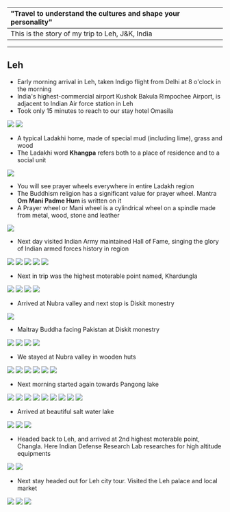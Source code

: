| "Travel to understand the cultures and shape your personality"|
| :--- |
| This is the story of my trip to Leh, J&K, India|

---

##  Leh
* Early morning arrival in Leh, taken Indigo flight from Delhi at 8 o'clock in the morning
* India's highest-commercial airport Kushok Bakula Rimpochee Airport, is adjacent to Indian Air force station in Leh
* Took only 15 minutes to reach to our stay hotel Omasila

![](https://github.com/inbravo/travel/raw/master/september-2018/images/IMG_20180928_112956.jpg)
![](https://github.com/inbravo/travel/raw/master/september-2018/images/IMG_20180928_134456.jpg)

* A typical Ladakhi home, made of special mud (including lime), grass and wood
* The Ladakhi word **Khangpa** refers both to a place of residence and to a social unit

![](https://github.com/inbravo/travel/raw/master/september-2018/images/IMG_20180928_135136.jpg)

* You will see prayer wheels everywhere in entire Ladakh region 
* The Buddhism religion has a significant value for prayer wheel. Mantra **Om Mani Padme Hum** is written on it
* A Prayer wheel or Mani wheel is a cylindrical wheel on a spindle made from metal, wood, stone and leather

![](https://github.com/inbravo/travel/raw/master/september-2018/images/IMG_20180928_203027_HHT.jpg)

* Next day visited Indian Army maintained Hall of Fame, singing the glory of Indian armed forces history in region

![](https://github.com/inbravo/travel/raw/master/september-2018/images/IMG_20180929_100249.jpg)
![](https://github.com/inbravo/travel/raw/master/september-2018/images/IMG_20180929_104330.jpg)
![](https://github.com/inbravo/travel/raw/master/september-2018/images/IMG_20180929_104505.jpg)
![](https://github.com/inbravo/travel/raw/master/september-2018/images/IMG_20180929_105122.jpg)
![](https://github.com/inbravo/travel/raw/master/september-2018/images/IMG_20180929_112417_HDR.jpg)

* Next in trip was the highest moterable point named, Khardungla 

![](https://github.com/inbravo/travel/raw/master/september-2018/images/IMG_20180930_110226.jpg)
![](https://github.com/inbravo/travel/raw/master/september-2018/images/IMG_20180930_111043.jpg)
![](https://github.com/inbravo/travel/raw/master/september-2018/images/IMG_20180930_121918.jpg)
![](https://github.com/inbravo/travel/raw/master/september-2018/images/IMG_20180930_125947.jpg)

* Arrived at Nubra valley and next stop is Diskit monestry 

![](https://github.com/inbravo/travel/raw/master/september-2018/images/IMG_20180930_140323.jpg)

* Maitray Buddha facing Pakistan at Diskit monestry

![](https://github.com/inbravo/travel/raw/master/september-2018/images/IMG_20180930_141133.jpg)
![](https://github.com/inbravo/travel/raw/master/september-2018/images/IMG_20180930_141351.jpg)
![](https://github.com/inbravo/travel/raw/master/september-2018/images/IMG_20180930_144311.jpg)
![](https://github.com/inbravo/travel/raw/master/september-2018/images/IMG_20180930_145412.jpg)

* We stayed at Nubra valley in wooden huts

![](https://github.com/inbravo/travel/raw/master/september-2018/images/IMG_20180930_173112.jpg)
![](https://github.com/inbravo/travel/raw/master/september-2018/images/IMG_20180930_173303.jpg)
![](https://github.com/inbravo/travel/raw/master/september-2018/images/IMG_20181001_062839.jpg)
![](https://github.com/inbravo/travel/raw/master/september-2018/images/IMG_20181001_064428.jpg)
![](https://github.com/inbravo/travel/raw/master/september-2018/images/IMG_20181001_064510.jpg)
![](https://github.com/inbravo/travel/raw/master/september-2018/images/IMG_20181001_094334.jpg)

* Next morning started again towards Pangong lake

![](https://github.com/inbravo/travel/raw/master/september-2018/images/IMG_20181001_095541.jpg)
![](https://github.com/inbravo/travel/raw/master/september-2018/images/IMG_20181001_100653.jpg)
![](https://github.com/inbravo/travel/raw/master/september-2018/images/IMG_20181001_103549.jpg)
![](https://github.com/inbravo/travel/raw/master/september-2018/images/IMG_20181001_113216.jpg)
![](https://github.com/inbravo/travel/raw/master/september-2018/images/IMG_20181001_113714.jpg)
![](https://github.com/inbravo/travel/raw/master/september-2018/images/IMG_20181001_115352.jpg)
![](https://github.com/inbravo/travel/raw/master/september-2018/images/IMG_20181001_130325.jpg)
![](https://github.com/inbravo/travel/raw/master/september-2018/images/IMG_20181001_131255.jpg)
![](https://github.com/inbravo/travel/raw/master/september-2018/images/IMG_20181001_131324.jpg)

* Arrived at beautiful salt water lake

![](https://github.com/inbravo/travel/raw/master/september-2018/images/IMG_20181001_141806.jpg)
![](https://github.com/inbravo/travel/raw/master/september-2018/images/IMG_20181001_141826.jpg)
![](https://github.com/inbravo/travel/raw/master/september-2018/images/IMG_20181001_141828.jpg)

* Headed back to Leh, and arrived at 2nd highest moterable point, Changla. Here Indian Defense Research Lab researches for high altitude equipments  

![](https://github.com/inbravo/travel/raw/master/september-2018/images/IMG_20181001_175908.jpg)
![](https://github.com/inbravo/travel/raw/master/september-2018/images/IMG_20181001_175915.jpg)

* Next stay headed out for Leh city tour. Visited the Leh palace and local market

![](https://github.com/inbravo/travel/raw/master/september-2018/images/IMG_20181002_113316.jpg)
![](https://github.com/inbravo/travel/raw/master/september-2018/images/IMG_20181002_120705.jpg)
![](https://github.com/inbravo/travel/raw/master/september-2018/images/IMG_20181002_134551.jpg)
